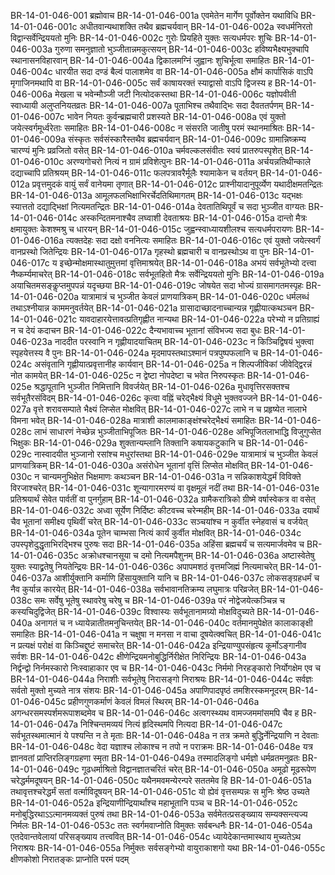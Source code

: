 BR-14-01-046-001	ब्रह्मोवाच
BR-14-01-046-001a	एवमेतेन मार्गेण पूर्वोक्तेन यथाविधि
BR-14-01-046-001c	अधीतवान्यथाशक्ति तथैव ब्रह्मचर्यवान्
BR-14-01-046-002a	स्वधर्मनिरतो विद्वान्सर्वेन्द्रिययतो मुनिः
BR-14-01-046-002c	गुरोः प्रियहिते युक्तः सत्यधर्मपरः शुचिः
BR-14-01-046-003a	गुरुणा समनुज्ञातो भुञ्जीतान्नमकुत्सयन्
BR-14-01-046-003c	हविष्यभैक्ष्यभुक्चापि स्थानासनविहारवान्
BR-14-01-046-004a	द्विकालमग्निं जुह्वानः शुचिर्भूत्वा समाहितः
BR-14-01-046-004c	धारयीत सदा दण्डं बैल्वं पालाशमेव वा
BR-14-01-046-005a	क्षौमं कार्पासिकं वाऽपि मृगाजिनमथापि वा
BR-14-01-046-005c	सर्वं काषायरक्तं स्याद्वासो वाऽपि द्विजस्य ह
BR-14-01-046-006a	मेखला च भवेन्मौञ्जी जटी नित्योदकस्तथा
BR-14-01-046-006c	यज्ञोपवीती स्वाध्यायी अलुप्तनियतव्रतः
BR-14-01-046-007a	पूताभिश्च तथैवाद्भिः सदा दैवततर्पणम्
BR-14-01-046-007c	भावेन नियतः कुर्वन्ब्रह्मचारी प्रशस्यते
BR-14-01-046-008a	एवं युक्तो जयेत्स्वर्गमूर्ध्वरेताः समाहितः
BR-14-01-046-008c	न संसरति जातीषु परमं स्थानमाश्रितः
BR-14-01-046-009a	संस्कृतः सर्वसंस्कारैस्तथैव ब्रह्मचर्यवान्
BR-14-01-046-009c	ग्रामान्निष्क्रम्य चारण्यं मुनिः प्रव्रजितो वसेत्
BR-14-01-046-010a	चर्मवल्कलसंवीतः स्वयं प्रातरुपस्पृशेत्
BR-14-01-046-010c	अरण्यगोचरो नित्यं न ग्रामं प्रविशेत्पुनः
BR-14-01-046-011a	अर्चयन्नतिथीन्काले दद्याच्चापि प्रतिश्रयम्
BR-14-01-046-011c	फलपत्रावरैर्मूलैः श्यामाकेन च वर्तयन्
BR-14-01-046-012a	प्रवृत्तमुदकं वायुं सर्वं वानेयमा तृणात्
BR-14-01-046-012c	प्राश्नीयादानुपूर्व्येण यथादीक्षमतन्द्रितः
BR-14-01-046-013a	आमूलफलभिक्षाभिरर्चेदतिथिमागतम्
BR-14-01-046-013c	यद्भक्षः स्यात्ततो दद्याद्भिक्षां नित्यमतन्द्रितः
BR-14-01-046-014a	देवतातिथिपूर्वं च सदा भुञ्जीत वाग्यतः
BR-14-01-046-014c	अस्कन्दितमनाश्चैव लघ्वाशी देवताश्रयः
BR-14-01-046-015a	दान्तो मैत्रः क्षमायुक्तः केशश्मश्रु च धारयन्
BR-14-01-046-015c	जुह्वन्स्वाध्यायशीलश्च सत्यधर्मपरायणः
BR-14-01-046-016a	त्यक्तदेहः सदा दक्षो वननित्यः समाहितः
BR-14-01-046-016c	एवं युक्तो जयेत्स्वर्गं वानप्रस्थो जितेन्द्रियः
BR-14-01-046-017a	गृहस्थो ब्रह्मचारी च वानप्रस्थोऽथ वा पुनः
BR-14-01-046-017c	य इच्छेन्मोक्षमास्थातुमुत्तमां वृत्तिमाश्रयेत्
BR-14-01-046-018a	अभयं सर्वभूतेभ्यो दत्त्वा नैष्कर्म्यमाचरेत्
BR-14-01-046-018c	सर्वभूतहितो मैत्रः सर्वेन्द्रिययतो मुनिः
BR-14-01-046-019a	अयाचितमसङ्कॢप्तमुपपन्नं यदृच्छया
BR-14-01-046-019c	जोषयेत सदा भोज्यं ग्रासमागतमस्पृहः
BR-14-01-046-020a	यात्रामात्रं च भुञ्जीत केवलं प्राणयात्रिकम्
BR-14-01-046-020c	धर्मलब्धं तथाऽश्नीयान्न काममनुवर्तयेत्
BR-14-01-046-021a	ग्रासादाच्छादनाच्चान्यन्न गृह्णीयात्कथञ्चन
BR-14-01-046-021c	यावदाहारयेत्तावत्प्रतिगृह्णीत नान्यथा
BR-14-01-046-022a	परेभ्यो न प्रतिग्राह्यं न च देयं कदाचन
BR-14-01-046-022c	दैन्यभावाच्च भूतानां संविभज्य सदा बुधः
BR-14-01-046-023a	नाददीत परस्वानि न गृह्णीयादयाचितम्
BR-14-01-046-023c	न किञ्चिद्विषयं भुक्त्वा स्पृहयेत्तस्य वै पुनः
BR-14-01-046-024a	मृदमापस्तथाऽश्मानं पत्रपुष्पफलानि च
BR-14-01-046-024c	असंवृतानि गृह्णीयात्प्रवृत्तानीह कार्यवान्
BR-14-01-046-025a	न शिल्पजीविकां जीवेद्द्विरन्नं नोत कामयेत्
BR-14-01-046-025c	न द्वेष्टा नोपदेष्टा च भवेत निरुपस्कृतः
BR-14-01-046-025e	श्रद्धापूतानि भुञ्जीत निमित्तानि विवर्जयेत्
BR-14-01-046-026a	मुधावृत्तिरसक्तश्च सर्वभूतैरसंविदम्
BR-14-01-046-026c	कृत्वा वह्निं चरेद्भैक्ष्यं विधूमे भुक्तवज्जने
BR-14-01-046-027a	वृत्ते शरावसम्पाते भैक्ष्यं लिप्सेत मोक्षवित्
BR-14-01-046-027c	लाभे न च प्रहृष्येत नालाभे विमना भवेत्
BR-14-01-046-028a	मात्राशी कालमाकाङ्क्षंश्चरेद्भैक्ष्यं समाहितः
BR-14-01-046-028c	लाभं साधारणं नेच्छेन्न भुञ्जीताभिपूजितः
BR-14-01-046-028e	अभिपूजितलाभाद्धि विजुगुप्सेत भिक्षुकः
BR-14-01-046-029a	शुक्तान्यम्लानि तिक्तानि कषायकटुकानि च
BR-14-01-046-029c	नास्वादयीत भुञ्जानो रसांश्च मधुरांस्तथा
BR-14-01-046-029e	यात्रामात्रं च भुञ्जीत केवलं प्राणयात्रिकम्
BR-14-01-046-030a	असंरोधेन भूतानां वृत्तिं लिप्सेत मोक्षवित्
BR-14-01-046-030c	न चान्यमनुभिक्षेत भिक्षमाणः कथञ्चन
BR-14-01-046-031a	न सन्निकाशयेद्धर्मं विविक्ते विरजाश्चरेत्
BR-14-01-046-031c	शून्यागारमरण्यं वा वृक्षमूलं नदीं तथा
BR-14-01-046-031e	प्रतिश्रयार्थं सेवेत पार्वतीं वा पुनर्गुहाम्
BR-14-01-046-032a	ग्रामैकरात्रिको ग्रीष्मे वर्षास्वेकत्र वा वसेत्
BR-14-01-046-032c	अध्वा सूर्येण निर्दिष्टः कीटवच्च चरेन्महीम्
BR-14-01-046-033a	दयार्थं चैव भूतानां समीक्ष्य पृथिवीं चरेत्
BR-14-01-046-033c	सञ्चयांश्च न कुर्वीत स्नेहवासं च वर्जयेत्
BR-14-01-046-034a	पूतेन चाम्भसा नित्यं कार्यं कुर्वीत मोक्षवित्
BR-14-01-046-034c	उपस्पृशेदुद्धृताभिरद्भिश्च पुरुषः सदा
BR-14-01-046-035a	अहिंसा ब्रह्मचर्यं च सत्यमार्जवमेव च
BR-14-01-046-035c	अक्रोधश्चानसूया च दमो नित्यमपैशुनम्
BR-14-01-046-036a	अष्टास्वेतेषु युक्तः स्याद्व्रतेषु नियतेन्द्रियः
BR-14-01-046-036c	अपापमशठं वृत्तमजिह्मं नित्यमाचरेत्
BR-14-01-046-037a	आशीर्युक्तानि कर्माणि हिंसायुक्तानि यानि च
BR-14-01-046-037c	लोकसङ्ग्रहधर्मं च नैव कुर्यान्न कारयेत्
BR-14-01-046-038a	सर्वभावानतिक्रम्य लघुमात्रः परिव्रजेत्
BR-14-01-046-038c	समः सर्वेषु भूतेषु स्थावरेषु चरेषु च
BR-14-01-046-039a	परं नोद्वेजयेत्कञ्चिन्न च कस्यचिदुद्विजेत्
BR-14-01-046-039c	विश्वास्यः सर्वभूतानामग्र्यो मोक्षविदुच्यते
BR-14-01-046-040a	अनागतं च न ध्यायेन्नातीतमनुचिन्तयेत्
BR-14-01-046-040c	वर्तमानमुपेक्षेत कालाकाङ्क्षी समाहितः
BR-14-01-046-041a	न चक्षुषा न मनसा न वाचा दूषयेत्क्वचित्
BR-14-01-046-041c	न प्रत्यक्षं परोक्षं वा किञ्चिद्दुष्टं समाचरेत्
BR-14-01-046-042a	इन्द्रियाण्युपसंहृत्य कूर्मोऽङ्गानीव सर्वशः
BR-14-01-046-042c	क्षीणेन्द्रियमनोबुद्धिर्निरीक्षेत निरिन्द्रियः
BR-14-01-046-043a	निर्द्वन्द्वो निर्नमस्कारो निःस्वाहाकार एव च
BR-14-01-046-043c	निर्ममो निरहङ्कारो निर्योगक्षेम एव च
BR-14-01-046-044a	निराशीः सर्वभूतेषु निरासङ्गो निराश्रयः
BR-14-01-046-044c	सर्वज्ञः सर्वतो मुक्तो मुच्यते नात्र संशयः
BR-14-01-046-045a	अपाणिपादपृष्ठं तमशिरस्कमनूदरम्
BR-14-01-046-045c	प्रहीणगुणकर्माणं केवलं विमलं स्थिरम्
BR-14-01-046-046a	अगन्धरसमस्पर्शमरूपाशब्दमेव च
BR-14-01-046-046c	अत्वगस्थ्यथ वामज्जममांसमपि चैव ह
BR-14-01-046-047a	निश्चिन्तमव्ययं नित्यं हृदिस्थमपि नित्यदा
BR-14-01-046-047c	सर्वभूतस्थमात्मानं ये पश्यन्ति न ते मृताः
BR-14-01-046-048a	न तत्र क्रमते बुद्धिर्नेन्द्रियाणि न देवताः
BR-14-01-046-048c	वेदा यज्ञाश्च लोकाश्च न तपो न पराक्रमः
BR-14-01-046-048e	यत्र ज्ञानवतां प्राप्तिरलिङ्गग्रहणा स्मृता
BR-14-01-046-049a	तस्मादलिङ्गो धर्मज्ञो धर्मव्रतमनुव्रतः
BR-14-01-046-049c	गूढधर्माश्रितो विद्वानज्ञातचरितं चरेत्
BR-14-01-046-050a	अमूढो मूढरूपेण चरेद्धर्ममदूषयन्
BR-14-01-046-050c	यथैनमवमन्येरन्परे सततमेव हि
BR-14-01-046-051a	तथावृत्तश्चरेद्धर्मं सतां वर्त्माविदूषयन्
BR-14-01-046-051c	यो ह्येवं वृत्तसम्पन्नः स मुनिः श्रेष्ठ उच्यते
BR-14-01-046-052a	इन्द्रियाणीन्द्रियार्थांश्च महाभूतानि पञ्च च
BR-14-01-046-052c	मनोबुद्धिरथाऽऽत्मानमव्यक्तं पुरुषं तथा
BR-14-01-046-053a	सर्वमेतत्प्रसङ्ख्याय सम्यक्सन्त्यज्य निर्मलः
BR-14-01-046-053c	ततः स्वर्गमवाप्नोति विमुक्तः सर्वबन्धनैः
BR-14-01-046-054a	एतदेवान्तवेलायां परिसङ्ख्याय तत्त्ववित्
BR-14-01-046-054c	ध्यायेदेकान्तमास्थाय मुच्यतेऽथ निराश्रयः
BR-14-01-046-055a	निर्मुक्तः सर्वसङ्गेभ्यो वायुराकाशगो यथा
BR-14-01-046-055c	क्षीणकोशो निरातङ्कः प्राप्नोति परमं पदम्
